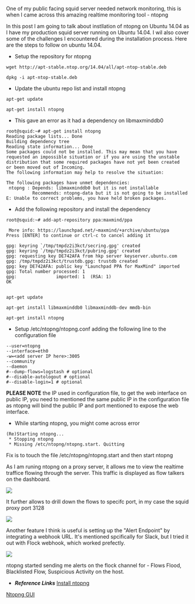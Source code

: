 One of my public facing squid server needed network monitoring, this is when I came across this amazing realtime monitoring tool - ntopng 

In this post I am going to talk about instllation of ntopng on Ubuntu 14.04 as I have my production squid server running on Ubuntu 14.04. I wil also cover some of the
 challenges I encountered during the installation process. Here are the steps to follow on ubuntu 14.04.

* Setup the repository for ntopng

```
wget http://apt-stable.ntop.org/14.04/all/apt-ntop-stable.deb

dpkg -i apt-ntop-stable.deb
```

* Update the ubuntu repo list and install ntopng

```
apt-get update

apt-get install ntopng

```

* This gave an error as it had a dependency on libmaxminddb0

```
root@squid:~# apt-get install ntopng
Reading package lists... Done
Building dependency tree       
Reading state information... Done
Some packages could not be installed. This may mean that you have
requested an impossible situation or if you are using the unstable
distribution that some required packages have not yet been created
or been moved out of Incoming.
The following information may help to resolve the situation:

The following packages have unmet dependencies:
 ntopng : Depends: libmaxminddb0 but it is not installable
          Recommends: ntopng-data but it is not going to be installed
E: Unable to correct problems, you have held broken packages.
```

* Add the following repository and install the dependency

```
root@squid:~# add-apt-repository ppa:maxmind/ppa
 
 More info: https://launchpad.net/~maxmind/+archive/ubuntu/ppa
Press [ENTER] to continue or ctrl-c to cancel adding it

gpg: keyring `/tmp/tmpdz2i3kct/secring.gpg' created
gpg: keyring `/tmp/tmpdz2i3kct/pubring.gpg' created
gpg: requesting key DE742AFA from hkp server keyserver.ubuntu.com
gpg: /tmp/tmpdz2i3kct/trustdb.gpg: trustdb created
gpg: key DE742AFA: public key "Launchpad PPA for MaxMind" imported
gpg: Total number processed: 1
gpg:               imported: 1  (RSA: 1)
OK


apt-get update

apt-get install libmaxminddb0 libmaxminddb-dev mmdb-bin

apt-get install ntopng

```

* Setup /etc/ntopng/ntopng.conf adding the following line to the configuration file

```
--user=ntopng
--interface=eth0
-w=<add server IP here>:3005
--community
--daemon
#--dump-flows=logstash # optional
#--disable-autologout # optional
#--disable-login=1 # optional
```

**PLEASE NOTE** the IP used in configuration file, to get the web interface on public IP, you need to mentioned the same public IP in the configuration file as ntopng will bind the public IP and port mentioned to expose the web interface.


* While starting ntopng, you might come across error 

```
(Re)Starting ntopng...
 * Stopping ntopng                                                                                                                                                                                                                                                               
 * Missing /etc/ntopng/ntopng.start. Quitting
```

Fix is to touch the file  /etc/ntopng/ntopng.start and then start ntopng


As I am runing ntopng on a proxy server, it allows me to view the realtime traffice flowing through the server. This traffic is displayed as flow talkers on the dashboard.

<img src="{{ site.baseurl }}/img/ntopng-1.png">

It further allows to drill down the flows to specifc port, in my case the squid proxy port 3128

<img src="{{ site.baseurl }}/img/ntopng-2.png">

Another feature I think is useful is setting up the "Alert Endpoint" by integrating a webhook URL. It's mentioned spcifically for Slack, but I tried it out with Flock webhook, which worked prefectly.

<img src="{{ site.baseurl }}/img/ntopng-3.png">

ntopng started sending me alerts on the flock channel for - Flows Flood, Blacklisted Flow, Suspicious Activity on the host.




* ***Reference Links***
[Install ntopng](https://www.linode.com/docs/networking/diagnostics/install-ntopng-for-network-monitoring-on-debian8/)

[Ntopng GUI](https://www.ntop.org/guides/ntopng/web_gui/index.html)



